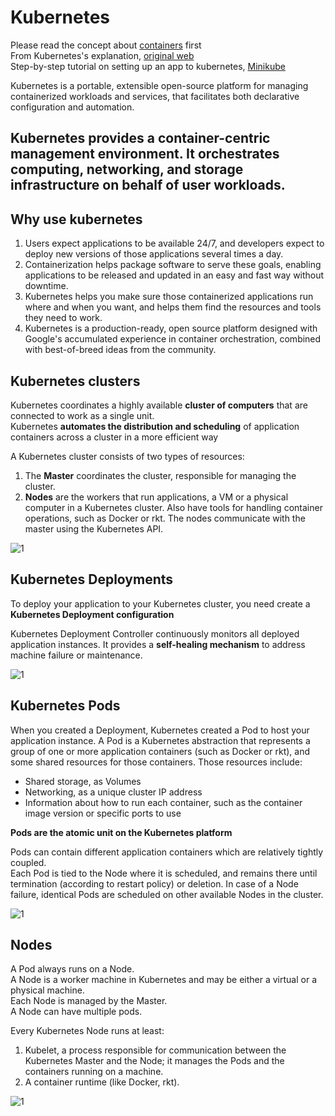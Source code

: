 # Kubernetes

Please read the concept about [containers](https://github.com/vin0298/ProjectWiki/tree/master/Container) first<br>
From Kubernetes's explanation, [original web](https://kubernetes.io/docs/concepts/overview/what-is-kubernetes/#why-containers)<br>
Step-by-step tutorial on setting up an app to kubernetes, [Minikube](https://kubernetes.io/docs/tutorials/hello-minikube/)

Kubernetes is a portable, extensible open-source platform for managing containerized workloads and services, that facilitates both declarative configuration and automation.

## Kubernetes provides a container-centric management environment. It orchestrates computing, networking, and storage infrastructure on behalf of user workloads.

## Why use kubernetes
1. Users expect applications to be available 24/7, and developers expect to deploy new versions of those applications several times a day. 
2. Containerization helps package software to serve these goals, enabling applications to be released and updated in an easy and fast way without downtime. 
3. Kubernetes helps you make sure those containerized applications run where and when you want, and helps them find the resources and tools they need to work. 
4. Kubernetes is a production-ready, open source platform designed with Google's accumulated experience in container orchestration, combined with best-of-breed ideas from the community.

## Kubernetes clusters
Kubernetes coordinates a highly available **cluster of computers** that are connected to work as a single unit.<br>
Kubernetes **automates the distribution and scheduling** of application containers across a cluster in a more efficient way

A Kubernetes cluster consists of two types of resources:
1. The **Master** coordinates the cluster, responsible for managing the cluster.
2. **Nodes** are the workers that run applications, a VM or a physical computer in a Kubernetes cluster. Also have tools for handling container operations, such as Docker or rkt. The nodes communicate with the master using the Kubernetes API.

![1](https://d33wubrfki0l68.cloudfront.net/99d9808dcbf2880a996ed50d308a186b5900cec9/40b94/docs/tutorials/kubernetes-basics/public/images/module_01_cluster.svg)

## Kubernetes Deployments
To deploy your application to your Kubernetes cluster, you need create a **Kubernetes Deployment configuration**

 Kubernetes Deployment Controller continuously monitors all deployed application instances. It provides a **self-healing mechanism** to address machine failure or maintenance.
 
 ![1](https://d33wubrfki0l68.cloudfront.net/152c845f25df8e69dd24dd7b0836a289747e258a/4a1d2/docs/tutorials/kubernetes-basics/public/images/module_02_first_app.svg)

## Kubernetes Pods
When you created a Deployment, Kubernetes created a Pod to host your application instance. A Pod is a Kubernetes abstraction that represents a group of one or more application containers (such as Docker or rkt), and some shared resources for those containers. Those resources include:

- Shared storage, as Volumes
- Networking, as a unique cluster IP address
- Information about how to run each container, such as the container image version or specific ports to use

**Pods are the atomic unit on the Kubernetes platform**

Pods can contain different application containers which are relatively tightly coupled.<br>
Each Pod is tied to the Node where it is scheduled, and remains there until termination (according to restart policy) or deletion. In case of a Node failure, identical Pods are scheduled on other available Nodes in the cluster.

![1](https://d33wubrfki0l68.cloudfront.net/fe03f68d8ede9815184852ca2a4fd30325e5d15a/98064/docs/tutorials/kubernetes-basics/public/images/module_03_pods.svg)

## Nodes
A Pod always runs on a Node.<br>
A Node is a worker machine in Kubernetes and may be either a virtual or a physical machine.<br>
Each Node is managed by the Master.<br>
A Node can have multiple pods.

Every Kubernetes Node runs at least:
1. Kubelet, a process responsible for communication between the Kubernetes Master and the Node; it manages the Pods and the containers running on a machine.
2. A container runtime (like Docker, rkt).

![1](https://d33wubrfki0l68.cloudfront.net/5cb72d407cbe2755e581b6de757e0d81760d5b86/a9df9/docs/tutorials/kubernetes-basics/public/images/module_03_nodes.svg)
